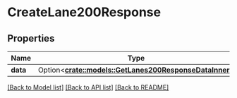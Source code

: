 # CreateLane200Response

## Properties

Name | Type | Description | Notes
------------ | ------------- | ------------- | -------------
**data** | Option<[**crate::models::GetLanes200ResponseDataInner**](getLanes_200_response_data_inner.md)> |  | [optional]

[[Back to Model list]](../README.md#documentation-for-models) [[Back to API list]](../README.md#documentation-for-api-endpoints) [[Back to README]](../README.md)


